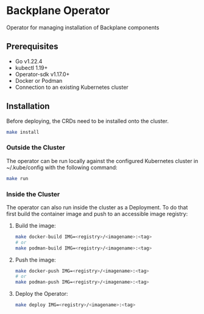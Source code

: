 [comment]: # ( Copyright Contributors to the Open Cluster Management project )

# Backplane Operator

Operator for managing installation of Backplane components

## Prerequisites

- Go v1.22.4
- kubectl 1.19+
- Operator-sdk v1.17.0+
- Docker or Podman
- Connection to an existing Kubernetes cluster

## Installation

Before deploying, the CRDs need to be installed onto the cluster.

```bash
make install
```

### Outside the Cluster

The operator can be run locally against the configured Kubernetes cluster in ~/.kube/config with the following command:

```bash
make run
```

### Inside the Cluster

The operator can also run inside the cluster as a Deployment. To do that first build the container image and push to an accessible image registry:

1. Build the image:

    ```bash
    make docker-build IMG=<registry>/<imagename>:<tag>
    # or
    make podman-build IMG=<registry>/<imagename>:<tag>
    ```

2. Push the image:

    ```bash
    make docker-push IMG=<registry>/<imagename>:<tag>
    # or
    make podman-push IMG=<registry>/<imagename>:<tag>
    ```

3. Deploy the Operator:

    ```bash
    make deploy IMG=<registry>/<imagename>:<tag>
    ```
